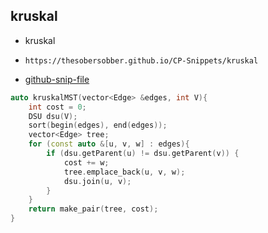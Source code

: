 
## kruskal

- kruskal
- ```
  https://thesobersobber.github.io/CP-Snippets/kruskal
  ```
- [github-snip-file](https://github.com/theSoberSobber/CP-Snippets/blob/main/snippets.json#L1085)

```cpp
auto kruskalMST(vector<Edge> &edges, int V){
    int cost = 0;
    DSU dsu(V);
    sort(begin(edges), end(edges));
    vector<Edge> tree;
    for (const auto &[u, v, w] : edges){
        if (dsu.getParent(u) != dsu.getParent(v)) {
            cost += w;
            tree.emplace_back(u, v, w);
            dsu.join(u, v);
        }
    }
    return make_pair(tree, cost);
}

```
